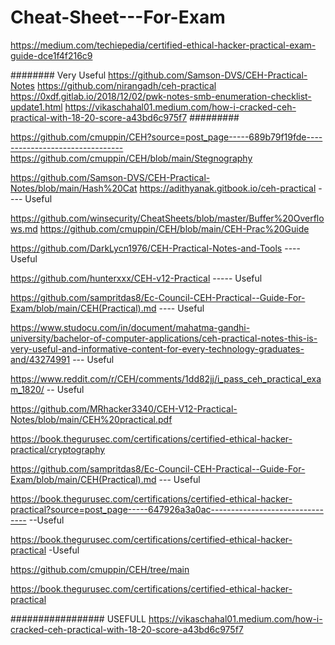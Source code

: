 # Cheat-Sheet---For-Exam
https://medium.com/techiepedia/certified-ethical-hacker-practical-exam-guide-dce1f4f216c9


########
Very Useful
https://github.com/Samson-DVS/CEH-Practical-Notes
https://github.com/nirangadh/ceh-practical
https://0xdf.gitlab.io/2018/12/02/pwk-notes-smb-enumeration-checklist-update1.html
https://vikaschahal01.medium.com/how-i-cracked-ceh-practical-with-18-20-score-a43bd6c975f7
#########

https://github.com/cmuppin/CEH?source=post_page-----689b79f19fde--------------------------------
https://github.com/cmuppin/CEH/blob/main/Stegnography

https://github.com/Samson-DVS/CEH-Practical-Notes/blob/main/Hash%20Cat
https://adithyanak.gitbook.io/ceh-practical ---- Useful

https://github.com/winsecurity/CheatSheets/blob/master/Buffer%20Overflows.md
https://github.com/cmuppin/CEH/blob/main/CEH-Prac%20Guide


https://github.com/DarkLycn1976/CEH-Practical-Notes-and-Tools    ---- Useful

https://github.com/hunterxxx/CEH-v12-Practical    ----- Useful

https://github.com/sampritdas8/Ec-Council-CEH-Practical--Guide-For-Exam/blob/main/CEH(Practical).md   ---- Useful

https://www.studocu.com/in/document/mahatma-gandhi-university/bachelor-of-computer-applications/ceh-practical-notes-this-is-very-useful-and-informative-content-for-every-technology-graduates-and/43274991   --- Useful

https://www.reddit.com/r/CEH/comments/1dd82jj/i_pass_ceh_practical_exam_1820/ -- Useful


https://github.com/MRhacker3340/CEH-V12-Practical-Notes/blob/main/CEH%20practical.pdf

https://book.thegurusec.com/certifications/certified-ethical-hacker-practical/cryptography


https://github.com/sampritdas8/Ec-Council-CEH-Practical--Guide-For-Exam/blob/main/CEH(Practical).md    --- Useful

https://book.thegurusec.com/certifications/certified-ethical-hacker-practical?source=post_page-----647926a3a0ac--------------------------------  --Useful

https://book.thegurusec.com/certifications/certified-ethical-hacker-practical   -Useful

https://github.com/cmuppin/CEH/tree/main

https://book.thegurusec.com/certifications/certified-ethical-hacker-practical



################# USEFULL
https://vikaschahal01.medium.com/how-i-cracked-ceh-practical-with-18-20-score-a43bd6c975f7
